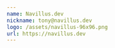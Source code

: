 ```yaml
---
name: Navillus.dev
nickname: tony@navillus.dev
logo: /assets/navillus-96x96.png
url: https://navillus.dev
---
```

